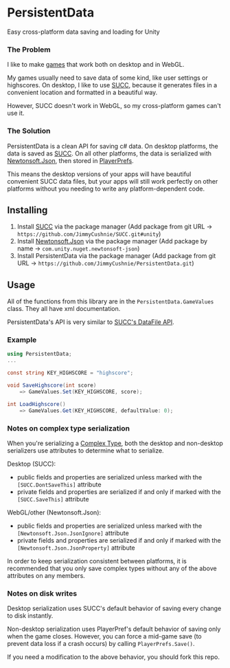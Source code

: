 # PersistentData
Easy cross-platform data saving and loading for Unity

### The Problem

I like to make [games](https://itch.io/c/331409/game-jam-games) that work both on desktop and in WebGL.

My games usually need to save data of some kind, like user settings or highscores. On desktop, I like to use [SUCC](https://github.com/JimmyCushnie/SUCC), because it generates files in a convenient location and formatted in a beautiful way.

However, SUCC doesn't work in WebGL, so my cross-platform games can't use it.

### The Solution

PersistentData is a clean API for saving c# data. On desktop platforms, the data is saved as [SUCC](https://github.com/JimmyCushnie/SUCC). On all other platforms, the data is serialized with [Newtonsoft.Json](https://docs.unity3d.com/Packages/com.unity.nuget.newtonsoft-json@3.0/manual/index.html), then stored in [PlayerPrefs](https://docs.unity3d.com/ScriptReference/PlayerPrefs.html).

This means the desktop versions of your apps will have beautiful convenient SUCC data files, but your apps will still work perfectly on other platforms without you needing to write any platform-dependent code.

## Installing

1. Install [SUCC](https://github.com/JimmyCushnie/SUCC) via the package manager (Add package from git URL -> `https://github.com/JimmyCushnie/SUCC.git#unity`)
2. Install [Newtonsoft.Json](https://docs.unity3d.com/Packages/com.unity.nuget.newtonsoft-json@3.0/manual/index.html) via the package manager (Add package by name -> `com.unity.nuget.newtonsoft-json`)
3. Install PersistentData via the package manager (Add package from git URL -> `https://github.com/JimmyCushnie/PersistentData.git`)

## Usage

All of the functions from this library are in the `PersistentData.GameValues` class. They all have xml documentation.

PersistentData's API is very similar to [SUCC's DataFile API](https://github.com/JimmyCushnie/SUCC/wiki/Getting-Started#get-and-set-values-in-the-file).

### Example

```csharp
using PersistentData;
...

const string KEY_HIGHSCORE = "highscore";

void SaveHighscore(int score) 
    => GameValues.Set(KEY_HIGHSCORE, score);

int LoadHighscore() 
    => GameValues.Get(KEY_HIGHSCORE, defaultValue: 0);
```

### Notes on complex type serialization

When you're serializing a [Complex Type](https://github.com/JimmyCushnie/SUCC/wiki/Complex-Types), both the desktop and non-desktop serializers use attributes to determine what to serialize.

Desktop (SUCC):

* public fields and properties are serialized unless marked with the `[SUCC.DontSaveThis]` attribute
* private fields and properties are serialized if and only if marked with the `[SUCC.SaveThis]` attribute

WebGL/other (Newtonsoft.Json):

* public fields and properties are serialized unless marked with the `[Newtonsoft.Json.JsonIgnore]` attribute
* private fields and properties are serialized if and only if marked with the `[Newtonsoft.Json.JsonProperty]` attribute

In order to keep serialization consistent between platforms, it is recommended that you only save complex types without any of the above attributes on any members.

### Notes on disk writes

Desktop serialization uses SUCC's default behavior of saving every change to disk instantly.

Non-desktop serialization uses PlayerPref's default behavior of saving only when the game closes. However, you can force a mid-game save (to prevent data loss if a crash occurs) by calling `PlayerPrefs.Save()`.

If you need a modification to the above behavior, you should fork this repo.
